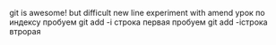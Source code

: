 git is awesome!
but difficult
new line
experiment with amend
урок по индексу
пробуем git add -i строка первая
пробуем git add -iстрока втрорая
